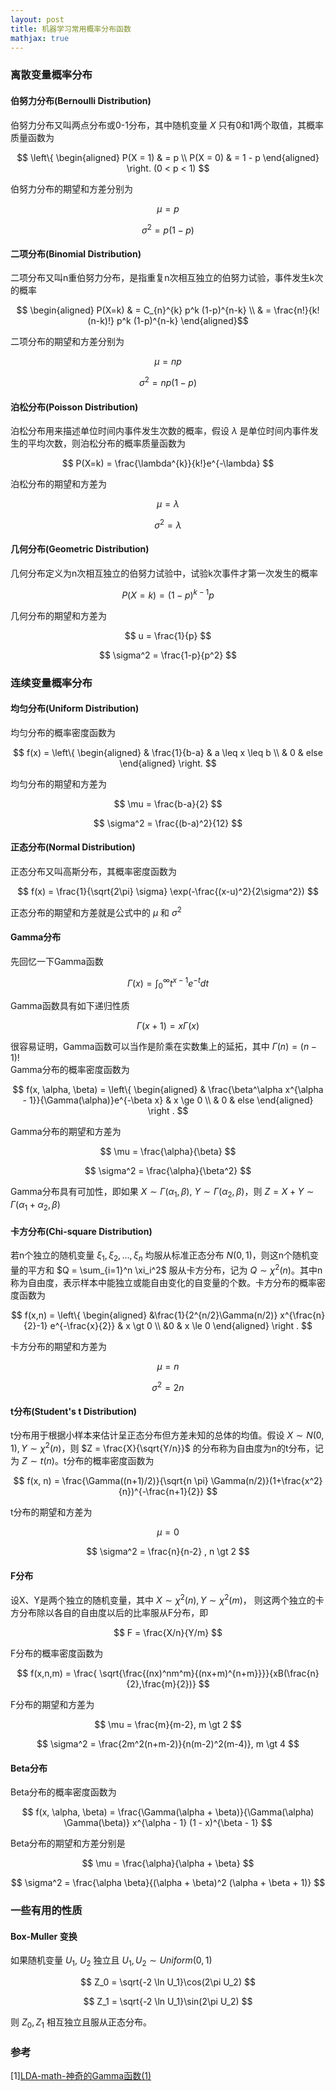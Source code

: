 ```yaml
---
layout: post
title: 机器学习常用概率分布函数
mathjax: true
---
```


### 离散变量概率分布
#### 伯努力分布(Bernoulli Distribution)
伯努力分布又叫两点分布或0-1分布，其中随机变量 $X$ 只有0和1两个取值，其概率质量函数为

$$ \left\{
\begin{aligned}
P(X = 1) & = p \\
P(X = 0) & = 1 - p
\end{aligned}
\right. (0 < p < 1)
$$

伯努力分布的期望和方差分别为

$$ \mu = p $$

$$ \sigma^2 = p(1 - p) $$

#### 二项分布(Binomial Distribution)
二项分布又叫n重伯努力分布，是指重复n次相互独立的伯努力试验，事件发生k次的概率

$$ \begin{aligned}
P(X=k) & = C_{n}^{k} p^k (1-p)^{n-k} \\
& = \frac{n!}{k!(n-k)!} p^k (1-p)^{n-k}
\end{aligned}$$

二项分布的期望和方差分别为

$$ \mu = np $$

$$ \sigma^2 = np(1-p) $$

#### 泊松分布(Poisson Distribution)
泊松分布用来描述单位时间内事件发生次数的概率，假设 $\lambda$ 是单位时间内事件发生的平均次数，则泊松分布的概率质量函数为

$$ P(X=k) = \frac{\lambda^{k}}{k!}e^{-\lambda} $$

泊松分布的期望和方差为

$$ \mu = \lambda $$

$$ \sigma^2 = \lambda $$

#### 几何分布(Geometric Distribution)
几何分布定义为n次相互独立的伯努力试验中，试验k次事件才第一次发生的概率

$$ P(X=k) = (1-p)^{k-1} p $$

几何分布的期望和方差为

$$ u = \frac{1}{p} $$

$$ \sigma^2 = \frac{1-p}{p^2} $$

### 连续变量概率分布
#### 均匀分布(Uniform Distribution)
均匀分布的概率密度函数为

$$ f(x) = \left\{
\begin{aligned}
& \frac{1}{b-a} & a \leq x \leq b \\
& 0 & else
\end{aligned}
\right. $$

均匀分布的期望和方差为

$$ \mu = \frac{b-a}{2} $$

$$ \sigma^2 = \frac{(b-a)^2}{12} $$

#### 正态分布(Normal Distribution)
正态分布又叫高斯分布，其概率密度函数为

$$ f(x) = \frac{1}{\sqrt{2\pi} \sigma} \exp(-\frac{(x-u)^2}{2\sigma^2}) $$

正态分布的期望和方差就是公式中的 $\mu$ 和 $\sigma^2$

#### Gamma分布
先回忆一下Gamma函数

$$ \Gamma(x) = \int_{0}^{\infty}t^{x-1}e^{-t}dt $$

Gamma函数具有如下递归性质

$$ \Gamma(x+1) = x\Gamma(x) $$

很容易证明，Gamma函数可以当作是阶乘在实数集上的延拓，其中 $\Gamma(n) = (n-1)!$  
Gamma分布的概率密度函数为

$$
f(x, \alpha, \beta) = \left\{
\begin{aligned}
& \frac{\beta^\alpha x^{\alpha - 1}}{\Gamma(\alpha)}e^{-\beta x} & x \ge 0 \\
& 0 & else
\end{aligned}
\right .
$$

Gamma分布的期望和方差为

$$ \mu = \frac{\alpha}{\beta} $$

$$ \sigma^2 = \frac{\alpha}{\beta^2} $$

Gamma分布具有可加性，即如果 $X \sim \Gamma(\alpha_1, \beta)$, $Y \sim \Gamma(\alpha_2, \beta)$，则 $Z = X + Y \sim \Gamma(\alpha_1 + \alpha_2, \beta)$

#### 卡方分布(Chi-square Distribution)
若n个独立的随机变量 $\xi_1, \xi_2, ..., \xi_n$ 均服从标准正态分布 $N(0, 1)$，则这n个随机变量的平方和 $Q = \sum_{i=1}^n \xi_i^2$ 服从卡方分布，记为 $Q \sim \chi^2(n)$。其中n称为自由度，表示样本中能独立或能自由变化的自变量的个数。卡方分布的概率密度函数为

$$
f(x,n) = \left\{
\begin{aligned}
&\frac{1}{2^{n/2}\Gamma(n/2)} x^{\frac{n}{2}-1} e^{-\frac{x}{2}} & x \gt 0 \\
&0 & x \le 0
\end{aligned}
\right .
$$

卡方分布的期望和方差为

$$ \mu = n $$

$$ \sigma^2 = 2n $$

#### t分布(Student's t Distribution)
t分布用于根据小样本来估计呈正态分布但方差未知的总体的均值。假设 $X \sim N(0, 1), Y \sim \chi^2(n)$，则 $Z = \frac{X}{\sqrt{Y/n}}$ 的分布称为自由度为n的t分布，记为 $Z \sim t(n)$。t分布的概率密度函数为

$$
f(x, n) = \frac{\Gamma((n+1)/2)}{\sqrt{n \pi} \Gamma(n/2)}(1+\frac{x^2}{n})^{-\frac{n+1}{2}}
$$

t分布的期望和方差为

$$
\mu = 0
$$

$$
\sigma^2 = \frac{n}{n-2} , n \gt 2
$$

#### F分布
设X、Y是两个独立的随机变量，其中 $X \sim \chi^2(n), Y \sim \chi^2(m)$， 则这两个独立的卡方分布除以各自的自由度以后的比率服从F分布，即

$$ F = \frac{X/n}{Y/m} $$

F分布的概率密度函数为

$$ f(x,n,m) = \frac{ \sqrt{\frac{(nx)^nm^m}{(nx+m)^{n+m}}}}{xB(\frac{n}{2},\frac{m}{2})} $$

F分布的期望和方差为

$$
\mu = \frac{m}{m-2}, m \gt 2
$$

$$
\sigma^2 = \frac{2m^2(n+m-2)}{n(m-2)^2(m-4)}, m \gt 4
$$

#### Beta分布
Beta分布的概率密度函数为

$$ f(x, \alpha, \beta) = \frac{\Gamma(\alpha + \beta)}{\Gamma(\alpha) \Gamma(\beta)} x^{\alpha - 1} (1 - x)^{\beta - 1} $$

Beta分布的期望和方差分别是

$$ \mu = \frac{\alpha}{\alpha + \beta} $$

$$ \sigma^2 = \frac{\alpha \beta}{(\alpha + \beta)^2 (\alpha + \beta + 1)} $$

### 一些有用的性质
#### Box-Muller 变换
如果随机变量 $U_1$, $U_2$ 独立且 $U_1, U_2 \sim Uniform(0,1)$

$$
Z_0 = \sqrt{-2 \ln U_1}\cos(2\pi U_2)
$$

$$
Z_1 = \sqrt{-2 \ln U_1}\sin(2\pi U_2)
$$

则 $Z_0, Z_1$ 相互独立且服从正态分布。

### 参考
[1][LDA-math-神奇的Gamma函数(1)](http://www.52nlp.cn/lda-math-%E7%A5%9E%E5%A5%87%E7%9A%84gamma%E5%87%BD%E6%95%B01)
